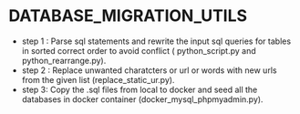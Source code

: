 # DATABASE_MIGRATION_UTILS
* step 1 : Parse sql statements and rewrite the input sql queries for tables in sorted correct order to avoid conflict ( python_script.py and python_rearrange.py).
* step 2 : Replace unwanted charatcters or url or words with new urls from the given list (replace_static_ur.py).
* step 3: Copy the .sql files from local to docker and seed all the databases in docker container (docker_mysql_phpmyadmin.py).
